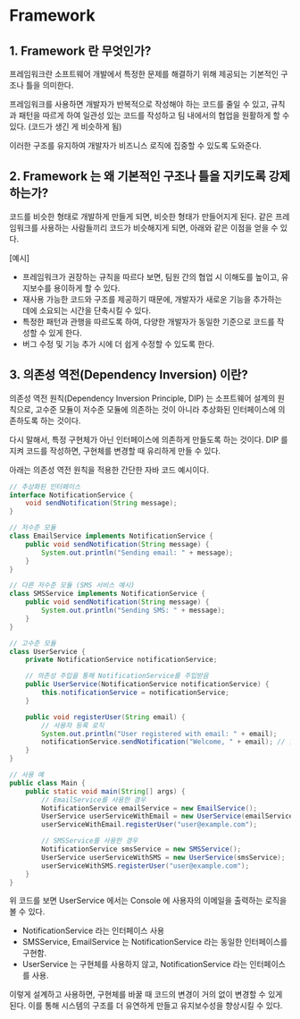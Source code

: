 # Framework

## 1. Framework 란 무엇인가?
프레임워크란 소프트웨어 개발에서 특정한 문제를 해결하기 위해 제공되는 기본적인 구조나 틀을 의미한다.

프레임워크를 사용하면 개발자가 반복적으로 작성해야 하는 코드를 줄일 수 있고, 규칙과 패턴을 따르게 하여 일관성 있는 코드를 작성하고 팀 내에서의 협업을 원활하게 할 수 있다. (코드가 생긴 게 비슷하게 됨)

이러한 구조를 유지하여 개발자가 비즈니스 로직에 집중할 수 있도록 도와준다.

## 2. Framework 는 왜 기본적인 구조나 틀을 지키도록 강제하는가?
코드를 비슷한 형태로 개발하게 만들게 되면, 비슷한 형태가 만들어지게 된다. 같은 프레임워크를 사용하는 사람들끼리 코드가 비슷해지게 되면, 아래와 같은 이점을 얻을 수 있다.

[예시]
- 프레임워크가 권장하는 규칙을 따르다 보면, 팀원 간의 협업 시 이해도를 높이고, 유지보수를 용이하게 할 수 있다.
- 재사용 가능한 코드와 구조를 제공하기 때문에, 개발자가 새로운 기능을 추가하는 데에 소요되는 시간을 단축시킬 수 있다.
- 특정한 패턴과 관행을 따르도록 하여, 다양한 개발자가 동일한 기준으로 코드를 작성할 수 있게 한다.
- 버그 수정 및 기능 추가 시에 더 쉽게 수정할 수 있도록 한다.

## 3. 의존성 역전(Dependency Inversion) 이란?
의존성 역전 원칙(Dependency Inversion Principle, DIP) 는 소프트웨어 설계의 원칙으로, 고수준 모듈이 저수준 모듈에 의존하는 것이 아니라 추상화된 인터페이스에 의존하도록 하는 것이다.

다시 말해서, 특정 구현체가 아닌 인터페이스에 의존하게 만들도록 하는 것이다. DIP 를 지켜 코드를 작성하면, 구현체를 변경할 때 유리하게 만들 수 있다.

아래는 의존성 역전 원칙을 적용한 간단한 자바 코드 예시이다.

```java
// 추상화된 인터페이스
interface NotificationService {
    void sendNotification(String message);
}

// 저수준 모듈
class EmailService implements NotificationService {
    public void sendNotification(String message) {
        System.out.println("Sending email: " + message);
    }
}

// 다른 저수준 모듈 (SMS 서비스 예시)
class SMSService implements NotificationService {
    public void sendNotification(String message) {
        System.out.println("Sending SMS: " + message);
    }
}

// 고수준 모듈
class UserService {
    private NotificationService notificationService;

    // 의존성 주입을 통해 NotificationService를 주입받음
    public UserService(NotificationService notificationService) {
        this.notificationService = notificationService;
    }

    public void registerUser(String email) {
        // 사용자 등록 로직
        System.out.println("User registered with email: " + email);
        notificationService.sendNotification("Welcome, " + email); // 알림 전송
    }
}

// 사용 예
public class Main {
    public static void main(String[] args) {
        // EmailService를 사용한 경우
        NotificationService emailService = new EmailService();
        UserService userServiceWithEmail = new UserService(emailService);
        userServiceWithEmail.registerUser("user@example.com");

        // SMSService를 사용한 경우
        NotificationService smsService = new SMSService();
        UserService userServiceWithSMS = new UserService(smsService);
        userServiceWithSMS.registerUser("user@example.com");
    }
}
```

위 코드를 보면 UserService 에서는 Console 에 사용자의 이메일을 출력하는 로직을 볼 수 있다.

- NotificationService 라는 인터페이스 사용
- SMSService, EmailService 는 NotificationService 라는 동일한 인터페이스를 구현함.
- UserService 는 구현체를 사용하지 않고, NotificationService 라는 인터페이스를 사용.

이렇게 설계하고 사용하면, 구현체를 바꿀 때 코드의 변경이 거의 없이 변경할 수 있게 된다. 이를 통해 시스템의 구조를 더 유연하게 만들고 유지보수성을 향상시킬 수 있다.